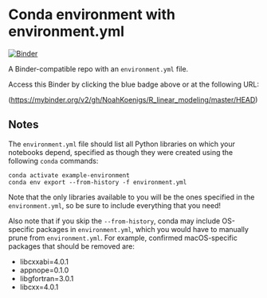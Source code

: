 # Conda environment with environment.yml


[![Binder](https://mybinder.org/badge_logo.svg)](https://mybinder.org/v2/gh/NoahKoenigs/R_linear_modeling/master/HEAD)



A Binder-compatible repo with an `environment.yml` file.

Access this Binder by clicking the blue badge above or at the following URL:


(https://mybinder.org/v2/gh/NoahKoenigs/R_linear_modeling/master/HEAD)


## Notes
The `environment.yml` file should list all Python libraries on which your notebooks
depend, specified as though they were created using the following `conda` commands:

```
conda activate example-environment
conda env export --from-history -f environment.yml
```

Note that the only libraries available to you will be the ones specified in
the `environment.yml`, so be sure to include everything that you need! 

Also note that if you skip the `--from-history`, conda may include OS-specific
packages in `environment.yml`, which you would have to manually prune from
`environment.yml`.  For example, confirmed macOS-specific packages that should
be removed are:

* libcxxabi=4.0.1
* appnope=0.1.0
* libgfortran=3.0.1
* libcxx=4.0.1
